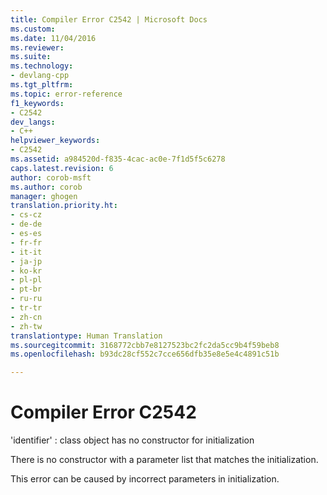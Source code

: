 ```yaml
---
title: Compiler Error C2542 | Microsoft Docs
ms.custom: 
ms.date: 11/04/2016
ms.reviewer: 
ms.suite: 
ms.technology:
- devlang-cpp
ms.tgt_pltfrm: 
ms.topic: error-reference
f1_keywords:
- C2542
dev_langs:
- C++
helpviewer_keywords:
- C2542
ms.assetid: a984520d-f835-4cac-ac0e-7f1d5f5c6278
caps.latest.revision: 6
author: corob-msft
ms.author: corob
manager: ghogen
translation.priority.ht:
- cs-cz
- de-de
- es-es
- fr-fr
- it-it
- ja-jp
- ko-kr
- pl-pl
- pt-br
- ru-ru
- tr-tr
- zh-cn
- zh-tw
translationtype: Human Translation
ms.sourcegitcommit: 3168772cbb7e8127523bc2fc2da5cc9b4f59beb8
ms.openlocfilehash: b93dc28cf552c7cce656dfb35e8e5e4c4891c51b

---
```

# Compiler Error C2542
'identifier' : class object has no constructor for initialization  
  
 There is no constructor with a parameter list that matches the initialization.  
  
 This error can be caused by incorrect parameters in initialization.


<!--HONumber=Jan17_HO2-->


